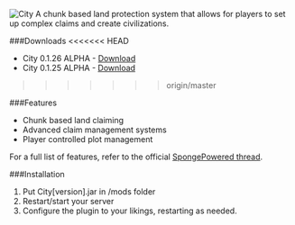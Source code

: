 ![City](https://dl.dropboxusercontent.com/u/74904588/cityphostoshop.png)
A chunk based land protection system that allows for players to set up complex claims and create civilizations.

###Downloads
<<<<<<< HEAD
- City 0.1.26 ALPHA - [Download](http://play.pixelsky-mc.com/downloads/city/City-0.1.26.jar)
- City 0.1.25 ALPHA - [Download](http://play.pixelsky-mc.com/downloads/city/City-0.1.25.jar)
>>>>>>> origin/master


###Features
- Chunk based land claiming
- Advanced claim management systems
- Player controlled plot management

For a full list of features, refer to the official [SpongePowered thread](https://forums.spongepowered.org/t/city-claim/).

###Installation
1. Put City[version].jar in /mods folder
2. Restart/start your server
3. Configure the plugin to your likings, restarting as needed.
